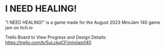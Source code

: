 # I NEED HEALING!
"I NEED HEALING!" is a game made for the August 2023 MiniJam 140 game jam on Itch.io

Trello Board to View Progress and Design Details: https://trello.com/b/5uLckqCF/minijam140
